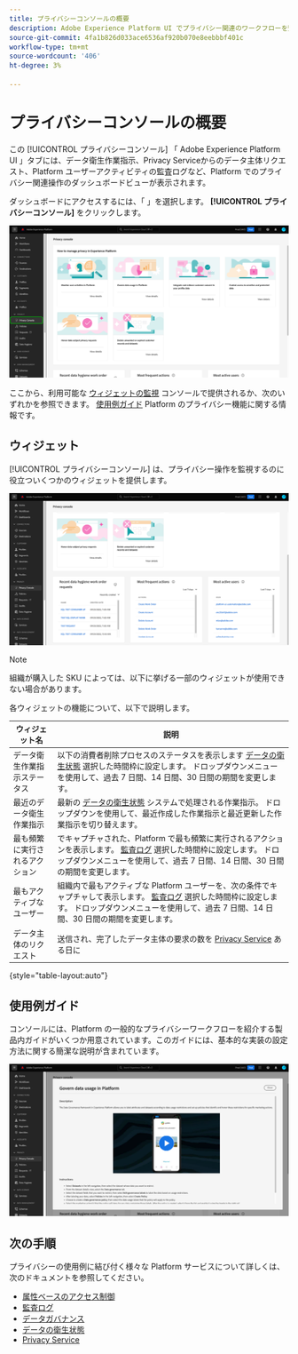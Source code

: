 ```yaml
---
title: プライバシーコンソールの概要
description: Adobe Experience Platform UI でプライバシー関連のワークフローを監視する方法について説明します。
source-git-commit: 4fa1b826d033ace6536af920b070e8eebbbf401c
workflow-type: tm+mt
source-wordcount: '406'
ht-degree: 3%

---
```


# プライバシーコンソールの概要

この [!UICONTROL プライバシーコンソール] 「 Adobe Experience Platform UI 」タブには、データ衛生作業指示、Privacy Serviceからのデータ主体リクエスト、Platform ユーザーアクティビティの監査ログなど、Platform でのプライバシー関連操作のダッシュボードビューが表示されます。

ダッシュボードにアクセスするには、「 」を選択します。 **[!UICONTROL プライバシーコンソール]** をクリックします。

![画像表示 [!UICONTROL プライバシーコンソール] Platform UI 内の左側のナビゲーションで選択されている状態](../images/governance-privacy-security/privacy-console/left-nav.png)

ここから、利用可能な [ウィジェットの監視](#widgets) コンソールで提供されるか、次のいずれかを参照できます。 [使用例ガイド](#use-case-guides) Platform のプライバシー機能に関する情報です。

## ウィジェット

[!UICONTROL プライバシーコンソール] は、プライバシー操作を監視するのに役立ついくつかのウィジェットを提供します。

![画像表示 [!UICONTROL プライバシーコンソール] Platform UI 内の左側のナビゲーションで選択されている状態](../images/governance-privacy-security/privacy-console/widgets.png)

>[!NOTE]
>
>組織が購入した SKU によっては、以下に挙げる一部のウィジェットが使用できない場合があります。

各ウィジェットの機能について、以下で説明します。

| ウィジェット名 | 説明 |
| --- | --- |
| データ衛生作業指示ステータス | 以下の消費者削除プロセスのステータスを表示します [データの衛生状態](../../hygiene/home.md) 選択した時間枠に設定します。 ドロップダウンメニューを使用して、過去 7 日間、14 日間、30 日間の期間を変更します。 |
| 最近のデータ衛生作業指示 | 最新の [データの衛生状態](../../hygiene/home.md) システムで処理される作業指示。 ドロップダウンを使用して、最近作成した作業指示と最近更新した作業指示を切り替えます。 |
| 最も頻繁に実行されるアクション | でキャプチャされた、Platform で最も頻繁に実行されるアクションを表示します。 [監査ログ](./audit-logs/overview.md) 選択した時間枠に設定します。 ドロップダウンメニューを使用して、過去 7 日間、14 日間、30 日間の期間を変更します。 |
| 最もアクティブなユーザー | 組織内で最もアクティブな Platform ユーザーを、次の条件でキャプチャして表示します。 [監査ログ](./audit-logs/overview.md) 選択した時間枠に設定します。 ドロップダウンメニューを使用して、過去 7 日間、14 日間、30 日間の期間を変更します。 |
| データ主体のリクエスト | 送信され、完了したデータ主体の要求の数を [Privacy Service](../../privacy-service/home.md) ある日に |

{style=&quot;table-layout:auto&quot;}

## 使用例ガイド

コンソールには、Platform の一般的なプライバシーワークフローを紹介する製品内ガイドがいくつか用意されています。このガイドには、基本的な実装の設定方法に関する簡潔な説明が含まれています。

![画像表示 [!UICONTROL プライバシーコンソール] Platform UI 内の左側のナビゲーションで選択されている状態](../images/governance-privacy-security/privacy-console/use-case-guide.png)

## 次の手順

プライバシーの使用例に結び付く様々な Platform サービスについて詳しくは、次のドキュメントを参照してください。

* [属性ベースのアクセス制御](../../access-control/abac/overview.md)
* [監査ログ](./audit-logs/overview.md)
* [データガバナンス](../../data-governance/home.md)
* [データの衛生状態](../../hygiene/home.md)
* [Privacy Service](../../privacy-service/home.md)
